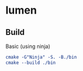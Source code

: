 # lumen

## Build

Basic (using ninja)
```cmake
cmake -G"Ninja" -S. -B./bin
cmake --build ./bin
```
